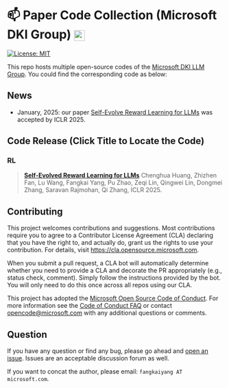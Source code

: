 # :mailbox: Paper Code Collection (Microsoft DKI Group) <img src="https://img-prod-cms-rt-microsoft-com.akamaized.net/cms/api/am/imageFileData/RE1Mu3b?ver=5c31" height="25" align=center>

[![License: MIT](https://img.shields.io/badge/License-MIT-yellow.svg)](https://opensource.org/licenses/MIT)


This repo hosts multiple open-source codes of the [Microsoft DKI LLM Group](https://www.microsoft.com/en-us/research/group/data-knowledge-intelligence/). You could find the corresponding code as below:

## News
- January, 2025: our paper [Self-Evolve Reward Learning for LLMs](https://arxiv.org/abs/2411.00418) was accepted by ICLR 2025.


## Code Release (Click Title to Locate the Code)

### RL

> **[Self-Evolved Reward Learning for LLMs](SER)**
> Chenghua Huang, Zhizhen Fan, Lu Wang, Fangkai Yang, Pu Zhao, Zeqi Lin, Qingwei Lin, Dongmei Zhang, Saravan Rajmohan, Qi Zhang, ICLR 2025.




## Contributing

This project welcomes contributions and suggestions.  Most contributions require you to agree to a
Contributor License Agreement (CLA) declaring that you have the right to, and actually do, grant us
the rights to use your contribution. For details, visit https://cla.opensource.microsoft.com.

When you submit a pull request, a CLA bot will automatically determine whether you need to provide
a CLA and decorate the PR appropriately (e.g., status check, comment). Simply follow the instructions
provided by the bot. You will only need to do this once across all repos using our CLA.

This project has adopted the [Microsoft Open Source Code of Conduct](https://opensource.microsoft.com/codeofconduct/).
For more information see the [Code of Conduct FAQ](https://opensource.microsoft.com/codeofconduct/faq/) or
contact [opencode@microsoft.com](mailto:opencode@microsoft.com) with any additional questions or comments.

## Question

If you have any question or find any bug, please go ahead and [open an issue](https://github.com/microsoft/DKI_LLM/issues). Issues are an acceptable discussion forum as well.

If you want to concat the author, please email: `fangkaiyang AT microsoft.com`.
